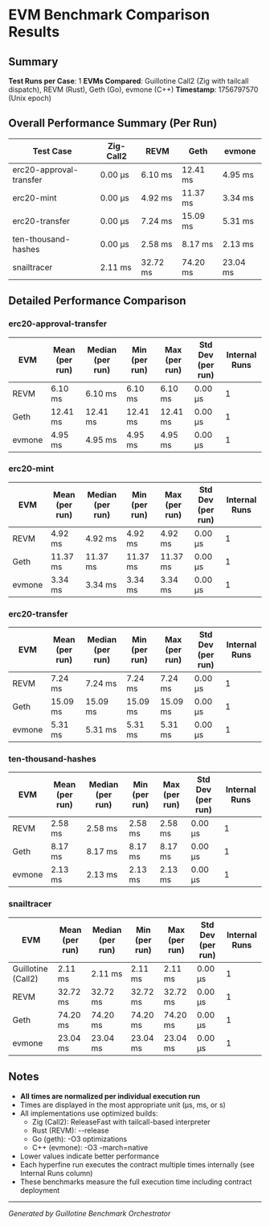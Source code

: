 # EVM Benchmark Comparison Results

## Summary

**Test Runs per Case**: 1
**EVMs Compared**: Guillotine Call2 (Zig with tailcall dispatch), REVM (Rust), Geth (Go), evmone (C++)
**Timestamp**: 1756797570 (Unix epoch)

## Overall Performance Summary (Per Run)

| Test Case | Zig-Call2 | REVM | Geth | evmone |
|-----------|-----------|------|------|--------|
| erc20-approval-transfer   |  0.00 μs |   6.10 ms |  12.41 ms |   4.95 ms |
| erc20-mint                |  0.00 μs |   4.92 ms |  11.37 ms |   3.34 ms |
| erc20-transfer            |  0.00 μs |   7.24 ms |  15.09 ms |   5.31 ms |
| ten-thousand-hashes       |  0.00 μs |   2.58 ms |   8.17 ms |   2.13 ms |
| snailtracer               |   2.11 ms |  32.72 ms |  74.20 ms |  23.04 ms |

## Detailed Performance Comparison

### erc20-approval-transfer

| EVM | Mean (per run) | Median (per run) | Min (per run) | Max (per run) | Std Dev (per run) | Internal Runs |
|-----|----------------|------------------|---------------|---------------|-------------------|---------------|
| REVM        |        6.10 ms |          6.10 ms |       6.10 ms |       6.10 ms |          0.00 μs |             1 |
| Geth        |       12.41 ms |         12.41 ms |      12.41 ms |      12.41 ms |          0.00 μs |             1 |
| evmone      |        4.95 ms |          4.95 ms |       4.95 ms |       4.95 ms |          0.00 μs |             1 |

### erc20-mint

| EVM | Mean (per run) | Median (per run) | Min (per run) | Max (per run) | Std Dev (per run) | Internal Runs |
|-----|----------------|------------------|---------------|---------------|-------------------|---------------|
| REVM        |        4.92 ms |          4.92 ms |       4.92 ms |       4.92 ms |          0.00 μs |             1 |
| Geth        |       11.37 ms |         11.37 ms |      11.37 ms |      11.37 ms |          0.00 μs |             1 |
| evmone      |        3.34 ms |          3.34 ms |       3.34 ms |       3.34 ms |          0.00 μs |             1 |

### erc20-transfer

| EVM | Mean (per run) | Median (per run) | Min (per run) | Max (per run) | Std Dev (per run) | Internal Runs |
|-----|----------------|------------------|---------------|---------------|-------------------|---------------|
| REVM        |        7.24 ms |          7.24 ms |       7.24 ms |       7.24 ms |          0.00 μs |             1 |
| Geth        |       15.09 ms |         15.09 ms |      15.09 ms |      15.09 ms |          0.00 μs |             1 |
| evmone      |        5.31 ms |          5.31 ms |       5.31 ms |       5.31 ms |          0.00 μs |             1 |

### ten-thousand-hashes

| EVM | Mean (per run) | Median (per run) | Min (per run) | Max (per run) | Std Dev (per run) | Internal Runs |
|-----|----------------|------------------|---------------|---------------|-------------------|---------------|
| REVM        |        2.58 ms |          2.58 ms |       2.58 ms |       2.58 ms |          0.00 μs |             1 |
| Geth        |        8.17 ms |          8.17 ms |       8.17 ms |       8.17 ms |          0.00 μs |             1 |
| evmone      |        2.13 ms |          2.13 ms |       2.13 ms |       2.13 ms |          0.00 μs |             1 |

### snailtracer

| EVM | Mean (per run) | Median (per run) | Min (per run) | Max (per run) | Std Dev (per run) | Internal Runs |
|-----|----------------|------------------|---------------|---------------|-------------------|---------------|
| Guillotine (Call2) |        2.11 ms |          2.11 ms |       2.11 ms |       2.11 ms |          0.00 μs |             1 |
| REVM        |       32.72 ms |         32.72 ms |      32.72 ms |      32.72 ms |          0.00 μs |             1 |
| Geth        |       74.20 ms |         74.20 ms |      74.20 ms |      74.20 ms |          0.00 μs |             1 |
| evmone      |       23.04 ms |         23.04 ms |      23.04 ms |      23.04 ms |          0.00 μs |             1 |


## Notes

- **All times are normalized per individual execution run**
- Times are displayed in the most appropriate unit (μs, ms, or s)
- All implementations use optimized builds:
  - Zig (Call2): ReleaseFast with tailcall-based interpreter
  - Rust (REVM): --release
  - Go (geth): -O3 optimizations
  - C++ (evmone): -O3 -march=native
- Lower values indicate better performance
- Each hyperfine run executes the contract multiple times internally (see Internal Runs column)
- These benchmarks measure the full execution time including contract deployment

---

*Generated by Guillotine Benchmark Orchestrator*
